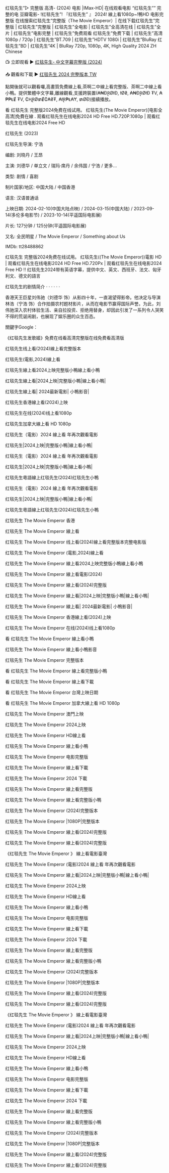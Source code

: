 红毯先生”▷ 完整版 高清- (2024) 电影 |IMax-HD| 在线观看电影 “红毯先生”” 完整的电 豆瓣電影- !红毯先生”! 『红毯先生” 』 2024! 線上看1080p~!鴨HD 电影完整版 在线搜索红毯先生”完整版（The Movie Emperor）| 在线下载红毯先生”完整版 | 红毯先生”完整版 | 红毯先生”全电影 | 红毯先生”全高清在线 | 红毯先生”全片 | 红毯先生”电影完整 | 红毯先生”免费观看 红毯先生”免费下载 | 红毯先生”高清1080p / 720p | 红毯先生”BT.709 | 红毯先生”HDTV 1080i | 红毯先生”BluRay 红毯先生”BD | 红毯先生”4K | BluRay 720p, 1080p, 4K, High Quality 2024 ZH Chinese

📺 立即观看 ▶️ <a href="https://ersrzug.com/zh/movie/1022659/the-movie-emperor" target="_blank">红毯先生- 中文字幕完整版 (2024)</a>

📥 觀看和下載 ▶️ <a href="https://ersrzug.com/zh/movie/1022659/the-movie-emperor" target="_blank">红毯先生 2024 完整版本 TW</a>

點開後就可以觀看囉,高畫質免費線上看,茶啊二中線上看完整版、茶啊二中線上看小鴨。提供繁體中文字幕,離線觀看,支援跨裝置(₳₦ĐⱤØłĐ, łØ₴, ₳₦ĐⱤØłĐ ₮V, ₳₱₱ⱠɆ ₮V, ₵ⱧⱤØ₥Ɇ₵₳₴₮, ₳łⱤ₱Ⱡ₳Ɏ, ₥ØĐ)接續播放。

看 红毯先生 完整版2024免费在线试用。 红毯先生(The Movie Emperor)[电影全高清]免費在線 . 观看红毯先生在线电影2024 HD Free HD.720P.1080p | 观看红毯先生在线电影2024 Free HD

红毯先生 (2023)

红毯先生导演: 宁浩

编剧: 刘晓丹 / 王昂

主演: 刘德华 / 单立文 / 瑞玛·席丹 / 余伟国 / 宁浩 / 更多...

类型: 剧情 / 喜剧

制片国家/地区: 中国大陆 / 中国香港

语言: 汉语普通话

上映日期: 2024-02-10(中国大陆点映) / 2024-03-15(中国大陆) / 2023-09-14(多伦多电影节) / 2023-10-14(平遥国际电影展)

片长: 127分钟 / 125分钟(平遥国际电影展)

又名: 全民明星 / The Movie Emperor / Something about Us

IMDb: tt28488862

红毯先生 完整版2024免费在线试用。 红毯先生((The Movie Emperor))電影 HD | 观看红毯先生在线电影2024 HD Free HD.720Px | 观看红毯先生在线电影2024 Free HD !! 红毯先生2024带有英语字幕，提供中文、英文、西班牙、法文、匈牙利文、德文的語言

 红毯先生的剧情简介 · · · · · ·

香港天王巨星刘伟驰（刘德华 饰）从影四十年，一直渴望得影帝。他决定与导演林浩（宁浩 饰）合作拍摄农村题材影片，从而在电影节赢得国际声誉。为此，刘伟驰深入农村体验生活、亲自拉投资、拒绝用替身，却因此引发了一系列令人哭笑不得的荒诞闹剧，也展现了娱乐圈的众生百态。

關鍵字Google：

《红毯先生发歌姬》免费在线看高清完整版在线免费看高清版

红毯先生线上看(2024)線上看完整版本

红毯先生(電影,2024)線上看

红毯先生線上看2024上映完整版小鴨線上看小鴨

红毯先生線上看|2024上映|完整版小鴨|線上看小鴨|

红毯先生線上看| 2024最新電影| 小鴨影音|

红毯先生香港線上看(2024)上映

红毯先生在线(2024)线上看1080p

红毯先生加拿大線上看 HD 1080p

红毯先生（電影）2024 線上看 年再次觀看電影

红毯先生|2024上映|完整版小鴨|線上看小鴨|

红毯先生（電影）2024 線上看 年再次觀看電影

红毯先生|2024上映|完整版小鴨|線上看小鴨|

红毯先生粵語線上红毯先生(2024)红毯先生小鴨

红毯先生（電影）2024 線上看 年再次觀看電影

红毯先生|2024上映|完整版小鴨|線上看小鴨|

红毯先生粵語線上红毯先生(2024)红毯先生小鴨

红毯先生 The Movie Emperor 香港

红毯先生 The Movie Emperor 線上看

红毯先生 The Movie Emperor 线上看(2024)線上看完整版本完整电影版

红毯先生 The Movie Emperor (電影,2024)線上看

红毯先生 The Movie Emperor 線上看2024上映完整版小鴨線上看小鴨

红毯先生 The Movie Emperor 線上看電影(2024)

红毯先生 The Movie Emperor 線上看(2024)完整版

红毯先生 The Movie Emperor 線上看|2024上映|完整版小鴨|線上看小鴨|

红毯先生 The Movie Emperor 線上看| 2024最新電影| 小鴨影音|

红毯先生 The Movie Emperor 香港線上看(2024)上映

红毯先生 The Movie Emperor 在线(2024)线上看1080p

看 红毯先生 The Movie Emperor 線上看小鴨

红毯先生 The Movie Emperor 線上看小鴨影音

红毯先生 The Movie Emperor 完整版本

看 红毯先生 The Movie Emperor 線上看完整版小鴨

看 红毯先生 The Movie Emperor 線上看下載

看 红毯先生 The Movie Emperor 台灣上映日期

看 红毯先生 The Movie Emperor 加拿大線上看 HD 1080p

红毯先生 The Movie Emperor 澳門上映

红毯先生 The Movie Emperor 2024上映

红毯先生 The Movie Emperor HD線上看

红毯先生 The Movie Emperor 線上看小鴨

红毯先生 The Movie Emperor 电影完整版

红毯先生 The Movie Emperor 線上看下載

红毯先生 The Movie Emperor 2024 下載

红毯先生 The Movie Emperor 線上看完整版

红毯先生 The Movie Emperor 線上看完整版小鴨

红毯先生 The Movie Emperor (2024)完整版本

红毯先生 The Movie Emperor |1080P|完整版本

红毯先生 The Movie Emperor 線上看(2024)完整版

红毯先生 The Movie Emperor 線上看(2024)完整版

《红毯先生 The Movie Emperor 》 線上看電影臺灣

红毯先生 The Movie Emperor (電影)2024 線上看 年再次觀看電影

红毯先生 The Movie Emperor 線上看|2024上映|完整版小鴨|線上看小鴨|

红毯先生 The Movie Emperor 2024上映

红毯先生 The Movie Emperor HD線上看

红毯先生 The Movie Emperor 線上看小鴨

红毯先生 The Movie Emperor 电影完整版

红毯先生 The Movie Emperor 線上看下載

红毯先生 The Movie Emperor 2024 下載

红毯先生 The Movie Emperor 線上看完整版

红毯先生 The Movie Emperor 線上看完整版小鴨

红毯先生 The Movie Emperor (2024)完整版本

红毯先生 The Movie Emperor |1080P|完整版本

红毯先生 The Movie Emperor 線上看(2024)完整版

红毯先生 The Movie Emperor 線上看(2024)完整版

《红毯先生 The Movie Emperor 》 線上看電影臺灣

红毯先生 The Movie Emperor (電影)2024 線上看 年再次觀看電影

红毯先生 The Movie Emperor 線上看|2024上映|完整版小鴨|線上看小鴨|

红毯先生 The Movie Emperor 2024上映

红毯先生 The Movie Emperor HD線上看

红毯先生 The Movie Emperor 線上看小鴨

红毯先生 The Movie Emperor 电影完整版

红毯先生 The Movie Emperor 線上看下載

红毯先生 The Movie Emperor 2024 下載

红毯先生 The Movie Emperor 線上看完整版

红毯先生 The Movie Emperor 線上看完整版小鴨

红毯先生 The Movie Emperor (2024)完整版本

红毯先生 The Movie Emperor |1080P|完整版本

红毯先生 The Movie Emperor 線上看(2024)完整版

红毯先生 The Movie Emperor 線上看(2024)完整版
